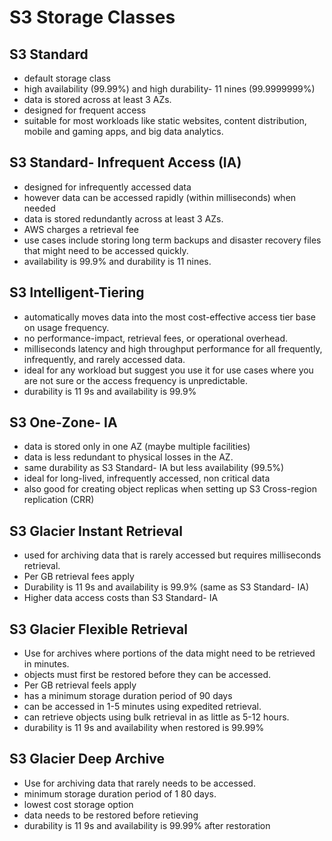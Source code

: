 # S3 Storage Classes

## S3 Standard
- default storage class
- high availability (99.99%) and high durability- 11 nines (99.9999999%)
- data is stored across at least 3 AZs.
- designed for frequent access
- suitable for most workloads like static websites, content distribution, mobile and gaming apps, and big data analytics.

## S3 Standard- Infrequent Access (IA)
- designed for infrequently accessed data
- however data can be accessed rapidly (within milliseconds) when needed
- data is stored redundantly across at least 3 AZs.
- AWS charges a retrieval fee 
- use cases include storing long term backups and disaster recovery files that might need to be accessed quickly.
- availability is 99.9% and durability is 11 nines.

## S3 Intelligent-Tiering
- automatically moves data into the most cost-effective access tier base on usage frequency.
- no performance-impact, retrieval fees, or operational overhead.
- milliseconds latency and high throughput performance for all frequently, infrequently, and rarely accessed data.
- ideal for any workload but suggest you use it for use cases where you are not sure or the access frequency is unpredictable.
- durability is 11 9s and availability is 99.9%

## S3 One-Zone- IA
- data is stored only in one AZ (maybe multiple facilities)
- data is less redundant to physical losses in the AZ.
- same durability as S3 Standard- IA but less availability (99.5%)
- ideal for long-lived, infrequently accessed, non critical data
- also good for creating object replicas when setting up S3 Cross-region replication (CRR)

## S3 Glacier Instant Retrieval
- used for archiving data that is rarely accessed but requires milliseconds retrieval.
- Per GB retrieval fees apply
- Durability is 11 9s and availability is 99.9% (same as S3 Standard- IA)
- Higher data access costs than S3 Standard- IA

## S3 Glacier Flexible Retrieval
- Use for archives where portions of the data might need to be retrieved in minutes.
- objects must first be restored before they can be accessed.
- Per GB retrieval feels apply
- has a minimum storage duration period of 90 days
- can be accessed in 1-5 minutes using expedited retrieval.
- can retrieve objects using bulk retrieval in as little as 5-12 hours.
- durability is 11 9s and availability when restored is 99.99%

## S3 Glacier Deep Archive
- Use for archiving data that rarely needs to be accessed.
- minimum storage duration period of 1 80 days.
- lowest cost storage option
- data needs to be restored before retieving
- durability is 11 9s and availability is 99.99% after restoration

